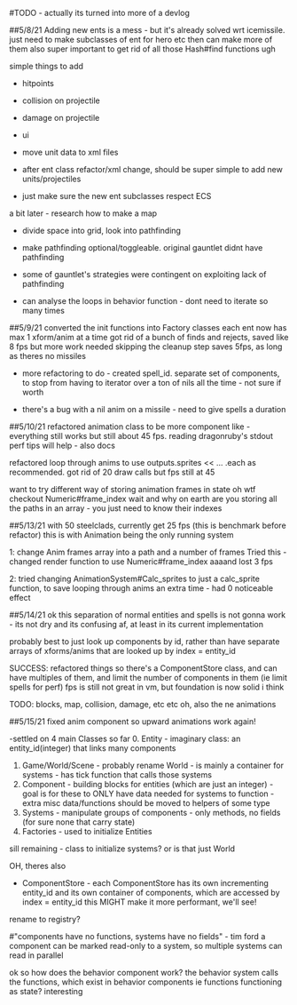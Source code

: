 #TODO - actually its turned into more of a devlog

##5/8/21
Adding new ents is a mess - but it's already solved wrt icemissile.
just need to make subclasses of ent for hero etc
then can make more of them
also super important to get rid of all those Hash#find functions ugh

simple things to add

- hitpoints
- collision on projectile
- damage on projectile
- ui

- move unit data to xml files
- after ent class refactor/xml change, should be super simple to add new units/projectiles
- just make sure the new ent subclasses respect ECS

a bit later - research how to make a map
- divide space into grid, look into pathfinding
- make pathfinding optional/toggleable. original gauntlet didnt have pathfinding
- some of gauntlet's strategies were contingent on exploiting lack of pathfinding

- can analyse the loops in behavior function - dont need to iterate so many times

##5/9/21
converted the init functions into Factory classes
each ent now has max 1 xform/anim at a time
got rid of a bunch of finds and rejects, saved like 8 fps but more work needed
skipping the cleanup step saves 5fps, as long as theres no missiles

- more refactoring to do - created spell_id. separate set of components, to stop from
having to iterator over a ton of nils all the time - not sure if worth

- there's a bug with a nil anim on a missile - need to give spells a duration

##5/10/21
refactored animation class to be more component like - everything still works but still
about 45 fps.  reading dragonruby's stdout perf tips will help - also docs

refactored loop through anims to use outputs.sprites << ... .each
as recommended. got rid of 20 draw calls but fps still at 45

want to try different way of storing animation frames in state
oh wtf checkout Numeric#frame_index
wait and why on earth are you storing all the paths in an array - you just need to know
their indexes

##5/13/21
with 50 steelclads, currently get 25 fps (this is benchmark before refactor)
this is with Animation being the only running system

1: change Anim frames array into a path and a number of frames
  Tried this - changed render function to use Numeric#frame_index
  aaaand lost 3 fps

2: tried changing AnimationSystem#Calc_sprites to just a calc_sprite function, 
   to save looping through anims an extra time - had 0 noticeable effect

##5/14/21
ok this separation of normal entities and spells is not gonna work - its not dry 
and its confusing af, at least in its current implementation

probably best to just look up components by id, rather than have separate arrays
of xforms/anims that are looked up by index = entity_id

SUCCESS: refactored things so there's a ComponentStore class, and can have multiples
of them, and limit the number of components in them (ie limit spells for perf)
fps is still not great in vm, but foundation is now solid i think

TODO: blocks, map, collision, damage, etc etc
oh, also the ne animations

##5/15/21
fixed anim component so upward animations work again!

-settled on 4 main Classes so far
  0. Entity
    - imaginary class: an entity_id(integer) that links many components
  1. Game/World/Scene
    - probably rename World
    - is mainly a container for systems
    - has tick function that calls those systems
  2. Component
    - building blocks for entities (which are just an integer)
    - goal is for these to ONLY have data needed for systems to function
    - extra misc data/functions should be moved to helpers of some type
  3. Systems
    - manipulate groups of components
    - only methods, no fields (for sure none that carry state)
  4. Factories
    - used to initialize Entities

  sill remaining - class to initialize systems? or is that just World

  OH, theres also 

  - ComponentStore - each ComponentStore has its own incrementing entity_id
  and its own container of components, which are accessed by index = entity_id
  this MIGHT make it more performant, we'll see!

  rename to registry?














#"components have no functions, systems have no fields" - tim ford
a component can be marked read-only to a system, so multiple systems can read in parallel

ok so how does the behavior component work?
the behavior system calls the functions, which exist in behavior components
ie functions functioning as state? interesting



